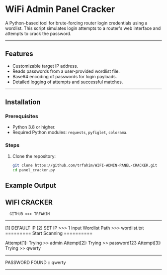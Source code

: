 # WiFi Admin Panel Cracker

A Python-based tool for brute-forcing router login credentials using a wordlist. This script simulates login attempts to a router's web interface and attempts to crack the password.

---

## Features
- Customizable target IP address.
- Reads passwords from a user-provided wordlist file.
- Base64 encoding of passwords for login payloads.
- Detailed logging of attempts and successful matches.

---

## Installation

### Prerequisites
- Python 3.8 or higher.
- Required Python modules: `requests`, `pyfiglet`, `colorama`.

### Steps
1. Clone the repository:
   ```bash
   git clone https://github.com/trfahim/WIFI-ADMIN-PANEL-CRACKER.git
   cd panel_cracker.py

## Example Output
WIFI CRACKER
------------------------------
      GITHUB >>> TRFAHIM
------------------------------

[1] DEFAULT IP [2] SET IP >>> 1
Input Wordlist Path >>> wordlist.txt
========= Start Scanning ==========

Attempt[1]: Trying >> admin
Attempt[2]: Trying >> password123
Attempt[3]: Trying >> qwerty
******************************
   PASSWORD FOUND :: qwerty
******************************
